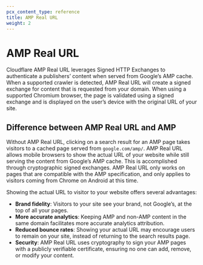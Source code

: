 ```yaml
---
pcx_content_type: reference
title: AMP Real URL
weight: 2
---
```


# AMP Real URL

Cloudflare AMP Real URL leverages Signed HTTP Exchanges to authenticate a publishers’ content when served from Google’s AMP cache. When a supported crawler is detected, AMP Real URL will create a signed exchange for content that is requested from your domain. When using a supported Chromium browser, the page is validated using a signed exchange and is displayed on the user’s device with the original URL of your site.
 
## Difference between AMP Real URL and AMP

Without AMP Real URL, clicking on a search result for an AMP page takes visitors to a cached page served from `google.com/amp/`. AMP Real URL allows mobile browsers to show the actual URL of your website while still serving the content from Google’s AMP cache. This is accomplished through cryptographic signed exchanges. AMP Real URL only works on pages that are compatible with the AMP specification, and only applies to visitors coming from Chrome on Android at this time. 

Showing the actual URL to visitor to your website offers several advantages:

* **Brand fidelity**: Visitors to your site see your brand, not Google’s, at the top of all your pages.
* **More accurate analytics**: Keeping AMP and non-AMP content in the same domain facilitates more accurate analytics attribution.
* **Reduced bounce rates**: Showing your actual URL may encourage users to remain on your site, instead of returning to the search results page.
* **Security**: AMP Real URL uses cryptography to sign your AMP pages with a publicly verifiable certificate, ensuring no one can add, remove, or modify your content.